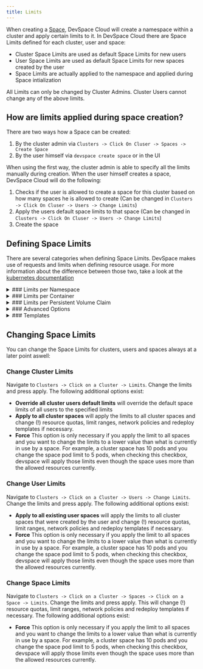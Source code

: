 ```yaml
---
title: Limits
---
```


When creating a [Space](/docs/cloud/spaces/what-are-spaces), DevSpace Cloud will create a namespace within a cluster and apply certain limits to it. In DevSpace Cloud there are Space Limits defined for each cluster, user and space:
- Cluster Space Limits are used as default Space Limits for new users 
- User Space Limits are used as default Space Limits for new spaces created by the user 
- Space Limits are actually applied to the namespace and applied during Space intialization

All Limits can only be changed by Cluster Admins. Cluster Users cannot change any of the above limits.

## How are limits applied during space creation?

There are two ways how a Space can be created:
1. By the cluster admin via `Clusters -> Click On Cluser -> Spaces -> Create Space`
2. By the user himself via `devspace create space` or in the UI

When using the first way, the cluster admin is able to specify all the limits manually during creation. When the user himself creates a space, DevSpace Cloud will do the following:
1. Checks if the user is allowed to create a space for this cluster based on how many spaces he is allowed to create (Can be changed in `Clusters -> Click On Cluser -> Users -> Change Limits`)
2. Apply the users default space limits to that space (Can be changed in `Clusters -> Click On Cluser -> Users -> Change Limits`)
3. Create the space

## Defining Space Limits

There are several categories when defining Space Limits. DevSpace makes use of requests and limits when defining resource usage. For more information about the difference between those two, take a look at the [kubernetes documentation](https://kubernetes.io/docs/concepts/configuration/manage-compute-resources-container/#resource-requests-and-limits-of-pod-and-container)

<details>
<summary>
### Limits per Namespace
</summary>
Limits in this section apply to the complete Space and are enforced through a [Resource Quota](https://kubernetes.io/docs/concepts/policy/resource-quotas/). 

**Max Limit CPU**: The max sum allowed of cores limits defined on all containers per namespace  
**Max Limit Memory**: The max sum allowed of memory limits defined on all containers per namespace  
**Max Limit Ephemeral Storage**: The max sum allowed of [ephemeral storage](https://kubernetes.io/docs/concepts/configuration/manage-compute-resources-container/#local-ephemeral-storage) limits defined on all containers per namespace  
**Max Requests CPU**: The max sum allowed of cores requests defined on all containers per namespace  
**Max Requests Memory**: The max sum allowed of memory requests defined on all containers per namespace  
**Max Requests Ephemeral Storage**: The max sum allowed of [ephemeral storage](https://kubernetes.io/docs/concepts/configuration/manage-compute-resources-container/#local-ephemeral-storage) requests defined on all containers per namespace  
**Max Requests Storage**: The max sum allowed of all requested storage trough persistent volume claims in a namespace  
**Max Pods**: The max number of pods allowed in a namespace  
**Max Services**: The max number of services allowed in a namespace  
**Max Persistent Volumes Claims**: The max number of persistent volume claims allowed in a namespace  
**Max Secrets**: The max number of secrets allowed in a namespace  
**Max Config Maps**: The max number of config maps allowed in a namespace  
**Max Ingresses**: The max number of ingresses allowed in a namespace  
**Max Roles**: The max number of roles allowed in a namespace  
**Max Roles Bindings**: The max number of roles bindings allowed in a namespace  
**Max Service Accounts**: The max number of service accounts allowed in a namespace  
**Custom resourcequota limits**: Custom resource quota limits that will be appended to the `spec.hard` section of the created resource quota (e.g. "count/customresource=10,count/customresource2=10")

</details>

<details>
<summary>
### Limits per Container
</summary>
Limits in this section apply to individually deployed containers and are enforced through a [Limit Range](https://kubernetes.io/docs/concepts/policy/limit-range/). 

**Default Limit CPU**: The default cpu limits to use if no limits is defined for the container  
**Default Limit Memory**: The default memory limits to use if no limits is defined for the container  
**Default Limit Ephemeral Storage** The default [ephemeral storage](https://kubernetes.io/docs/concepts/configuration/manage-compute-resources-container/#local-ephemeral-storage) limits to use if no limits is defined for the container  
**Default Requests CPU**: The default cpu requests to use if no reuests is defined for the container  
**Default Requests Memory**: The default memory requests to use if no requests is defined for the container  
**Default Requests Ephemeral Storage** The default [ephemeral storage](https://kubernetes.io/docs/concepts/configuration/manage-compute-resources-container/#local-ephemeral-storage) requests to use if no requests is defined for the container  
**Max Container CPU**: Maximum amount of cores allowed per container  
**Max Container Memory**: Maxmimum amount of memory allowed per container  
**Max Container Ephemeral Storage** Maxmimum amount of ephemeral storage allowed per container  
**Min Requests Container CPU**: The minimum requests allowed for container cpu  
**Min Requests Container Memory**: The minimum requests allowed for container memory  
**Min Requests Container Ephemeral Storage**: The minimum requests allowed for ephemeral Storage  
**Min Container CPU**: The minimum limits allowed for container cpu (Enforced by admission controller)  
**Min Container Memory**: The minimum limits allowed for container memory (Enforced by admission controller)  
**Min Container Ephemeral Storage**: The minimum limits allowed for ephemeral storage (Enforced by admission controller)  

</details>
<details>
<summary>
### Limits per Persistent Volume Claim
</summary>

Limits in this sections apply to each [persistent volume claim](https://kubernetes.io/docs/concepts/storage/persistent-volumes/#lifecycle-of-a-volume-and-claim) and are enforced through a [Limit Range](https://kubernetes.io/docs/concepts/policy/limit-range/).  

**Max Limit Persistent Volume Claim**: The maximum limit of requested storage per persistent volume claim  
**Min Limit Persistent Volume Claim**: The minimum limit of requested storage per persistent volume claim  

</details>


<details>
<summary>
### Advanced Options
</summary>

**Enable Network Policy**: Deploys a network policy for the space that disallows pods in the namespace to communicate with other namespaces  
**Enable Admission Controller**: Marks the namespace for the admission controller to check for certain security problems within container specifications and enforces some limits  
**Enable Limit Range**: Deploys a limit range object into the space that enforces default limits and limits per container and persistent volume claim  
**Enable Resource Quota**: Deploys a resource quota object into the space that enforces namespace limits  
**Use Cluster Role for Service Account**: Uses the given cluster role to create a rolebinding for the default and user service account in the space  
**Use Ingress Class for ingresses**: Enforces the specified ingress class for all ingresses in the space  
**Allow all ingress hosts in namespace**: If true allows the user to specify any host in an ingress. If false only hosts that are added in the `Domains` are allowed as hosts for ingresses. Domains can only be added by cluster admins or are added by default if a cluster default space domain is configured.  
**Skip Admission controller pod security checks**: If false the admission controller skips potential security issue checks on deployed pods  
**Max Pod Container**: The maximum number of containers allowed per pod (Enforced by admission controller)  
**Max pod termination grace period in seconds**: The maximum allowed number of seconds to wait if a pod should be terminated  
**Pod Egress Bandwidth**: If specified automatically enforces the annotation "kubernetes.io/egress-bandwidth" on each deployed pod  
**Pod Ingress Bandwidth**: If specified automatically enforces the annotation "kubernetes.io/ingress-bandwidth" on each deployed pod  
**Empty Dir Storage Allowed**: If true allows pods to specify an empty dir volume (enforced by admission controller)  
**Empty Dir Storage Default Size**: The default size of the empty dir volume if none specified (enforced by admission controller)  
**Empty Dir Storage Max Size**: The maximum size allowed for empty dir volumes (enforced by admission controller)  
**Set Node Selector for pods**: Automatically makes sure the following node selector is set for each deployed pod (e.g. devspace.cloud/type=limited)  
**Set Tolerations for pods**: Automatically makes sure the following tolerations are set for each deployed pod (e.g. devspace.cloud/taint=limited)  

</details>

<details>
<summary>
### Templates
</summary>

In this section you can define any kubernetes resources that will be deployed at space creation. You can define pods, custom service accounts, role bindings, custom resources etc. here. The resources will be deployed via `kubectl apply -f` on space creation.  

</details>

## Changing Space Limits

You can change the Space Limits for clusters, users and spaces always at a later point aswell:

### Change Cluster Limits

Navigate to `Clusters -> Click on a Cluster -> Limits`. Change the limits and press apply. The following additional options exist:
- **Override all cluster users default limits** will override the default space limits of all users to the specified limits
- **Apply to all cluster spaces** will apply the limits to all cluster spaces and change (!) resource quotas, limit ranges, network policies and redeploy templates if necessary.
- **Force** This option is only necessary if you apply the limit to all spaces and you want to change the limits to a lower value than what is currently in use by a space. For example, a cluster space has 10 pods and you change the space pod limit to 5 pods, when checking this checkbox, devspace will apply those limits even though the space uses more than the allowed resources currently.

### Change User Limits

Navigate to `Clusters -> Click on a Cluster -> Users -> Change Limits`. Change the limits and press apply. The following additional options exist:
- **Apply to all existing user spaces** will apply the limits to all cluster spaces that were created by the user and change (!) resource quotas, limit ranges, network policies and redeploy templates if necessary.
- **Force** This option is only necessary if you apply the limit to all spaces and you want to change the limits to a lower value than what is currently in use by a space. For example, a cluster space has 10 pods and you change the space pod limit to 5 pods, when checking this checkbox, devspace will apply those limits even though the space uses more than the allowed resources currently.

### Change Space Limits

Navigate to `Clusters -> Click on a Cluster -> Spaces -> Click on a Space -> Limits`. Change the limits and press apply. This will change (!) resource quotas, limit ranges, network policies and redeploy templates if necessary. The following additional options exist:
- **Force** This option is only necessary if you apply the limit to all spaces and you want to change the limits to a lower value than what is currently in use by a space. For example, a cluster space has 10 pods and you change the space pod limit to 5 pods, when checking this checkbox, devspace will apply those limits even though the space uses more than the allowed resources currently.
